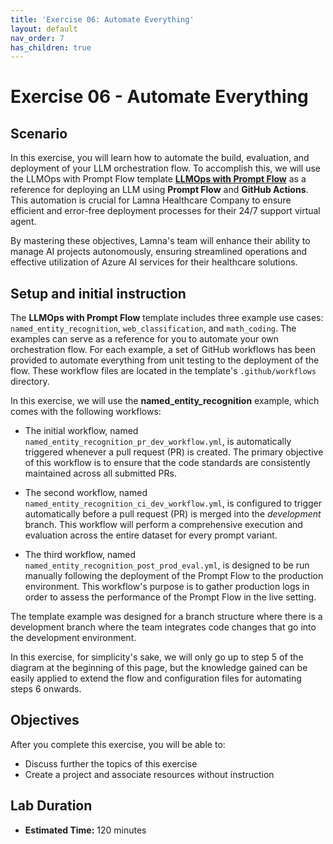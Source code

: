 ```yaml
---
title: 'Exercise 06: Automate Everything'
layout: default
nav_order: 7
has_children: true
---
```


# Exercise 06 - Automate Everything

## Scenario

In this exercise, you will learn how to automate the build, evaluation, and deployment of your LLM orchestration flow. To accomplish this, we will use the LLMOps with Prompt Flow template [**LLMOps with Prompt Flow**](https://github.com/microsoft/llmops-promptflow-template)  as a reference for deploying an LLM using **Prompt Flow** and **GitHub Actions**. This automation is crucial for Lamna Healthcare Company to ensure efficient and error-free deployment processes for their 24/7 support virtual agent.

By mastering these objectives, Lamna's team will enhance their ability to manage AI projects autonomously, ensuring streamlined operations and effective utilization of Azure AI services for their healthcare solutions.

## Setup and initial instruction

The **LLMOps with Prompt Flow** template includes three example use cases: `named_entity_recognition`, `web_classification`, and `math_coding`. The examples can serve as a reference for you to automate your own orchestration flow. For each example, a set of GitHub workflows has been provided to automate everything from unit testing to the deployment of the flow. These workflow files are located in the template's `.github/workflows` directory.

In this exercise, we will use the **named_entity_recognition** example, which comes with the following workflows:

- The initial workflow, named `named_entity_recognition_pr_dev_workflow.yml`, is automatically triggered whenever a pull request (PR) is created. The primary objective of this workflow is to ensure that the code standards are consistently maintained across all submitted PRs.

- The second workflow, named `named_entity_recognition_ci_dev_workflow.yml`, is configured to trigger automatically before a pull request (PR) is merged into the *development* branch. This workflow will perform a comprehensive execution and evaluation across the entire dataset for every prompt variant.

- The third workflow, named `named_entity_recognition_post_prod_eval.yml`, is designed to be run manually following the deployment of the Prompt Flow to the production environment. This workflow's purpose is to gather production logs in order to assess the performance of the Prompt Flow in the live setting.

The template example was designed for a branch structure where there is a development branch where the team integrates code changes that go into the development environment.

In this exercise, for simplicity's sake, we will only go up to step 5 of the diagram at the beginning of this page, but the knowledge gained can be easily applied to extend the flow and configuration files for automating steps 6 onwards.

## Objectives

After you complete this exercise, you will be able to:

- Discuss further the topics of this exercise
- Create a project and associate resources without instruction

## Lab Duration

- **Estimated Time:** 120 minutes
